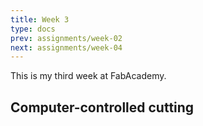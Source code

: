 ```yaml
---
title: Week 3
type: docs
prev: assignments/week-02
next: assignments/week-04
---
```


This is my third week at FabAcademy.

## Computer-controlled cutting
